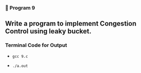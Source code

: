 ### 🚀 Program 9
Write a program to implement Congestion Control using leaky bucket.
---
### Terminal Code for Output
<ul>
<li>

```
gcc 9.c
```
</li>
<li>

```
./a.out
```
</li>
</ul>